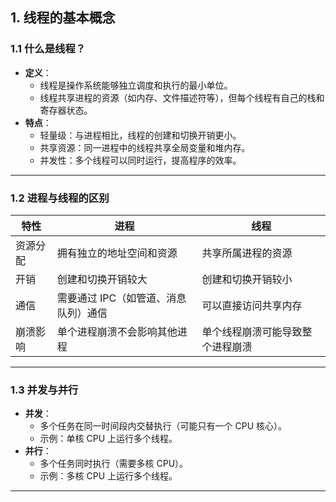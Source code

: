## **1. 线程的基本概念**

### **1.1 什么是线程？**

- **定义**：
  - 线程是操作系统能够独立调度和执行的最小单位。
  - 线程共享进程的资源（如内存、文件描述符等），但每个线程有自己的栈和寄存器状态。
- **特点**：
  - 轻量级：与进程相比，线程的创建和切换开销更小。
  - 共享资源：同一进程中的线程共享全局变量和堆内存。
  - 并发性：多个线程可以同时运行，提高程序的效率。

---

### **1.2 进程与线程的区别**

| 特性           | 进程                                   | 线程                                 |
|----------------|----------------------------------------|--------------------------------------|
| 资源分配       | 拥有独立的地址空间和资源               | 共享所属进程的资源                   |
| 开销           | 创建和切换开销较大                     | 创建和切换开销较小                   |
| 通信           | 需要通过 IPC（如管道、消息队列）通信   | 可以直接访问共享内存                 |
| 崩溃影响       | 单个进程崩溃不会影响其他进程           | 单个线程崩溃可能导致整个进程崩溃     |

---

### **1.3 并发与并行**

- **并发**：
  - 多个任务在同一时间段内交替执行（可能只有一个 CPU 核心）。
  - 示例：单核 CPU 上运行多个线程。
- **并行**：
  - 多个任务同时执行（需要多核 CPU）。
  - 示例：多核 CPU 上运行多个线程。

---